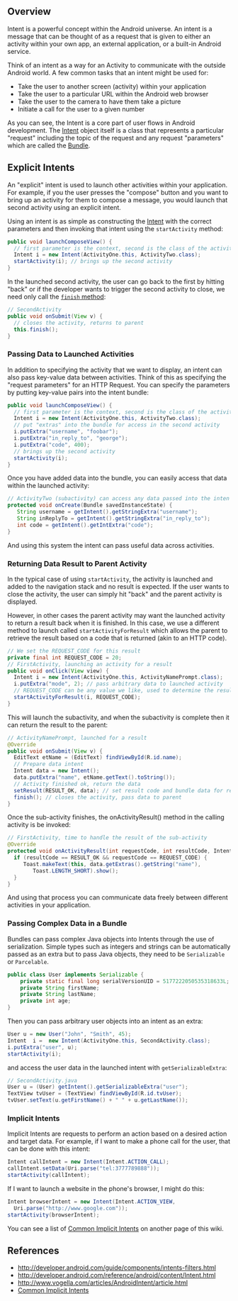 ## Overview

Intent is a powerful concept within the Android universe. An intent is a message that can be thought of as a request that is given to either an activity within your own app, an external application, or a built-in Android service.

Think of an intent as a way for an Activity to communicate with the outside Android world. A few common tasks that an intent might be used for:

 * Take the user to another screen (activity) within your application
 * Take the user to a particular URL within the Android web browser 
 * Take the user to the camera to have them take a picture
 * Initiate a call for the user to a given number

As you can see, the Intent is a core part of user flows in Android development. The [Intent](http://developer.android.com/reference/android/content/Intent.html) object itself is a class that represents a particular "request" including the topic of the request and any request "parameters" which are called the [Bundle](http://developer.android.com/reference/android/os/Bundle.html). 

## Explicit Intents

An "explicit" intent is used to launch other activities within your application. For example, if you the user presses the "compose" button and you want to bring up an activity for them to compose a message, you would launch that second activity using an explicit intent.

Using an intent is as simple as constructing the [Intent](http://developer.android.com/reference/android/content/Intent.html) with the correct parameters and then invoking that intent using the `startActivity` method:

```java
public void launchComposeView() {
  // first parameter is the context, second is the class of the activity to launch
  Intent i = new Intent(ActivityOne.this, ActivityTwo.class);
  startActivity(i); // brings up the second activity
}
```

In the launched second activity, the user can go back to the first by hitting "back" or if the developer wants to trigger the second activity to close, we need only call the [`finish` method](http://developer.android.com/reference/android/app/Activity.html#finish\(\)):

```java
// SecondActivity
public void onSubmit(View v) {
  // closes the activity, returns to parent
  this.finish(); 
}
```

### Passing Data to Launched Activities

In addition to specifying the activity that we want to display, an intent can also pass key-value data between activities. Think of this as specifying the "request parameters" for an HTTP Request. You can specify the parameters by putting key-value pairs into the intent bundle:

```java
public void launchComposeView() {
  // first parameter is the context, second is the class of the activity to launch
  Intent i = new Intent(ActivityOne.this, ActivityTwo.class);
  // put "extras" into the bundle for access in the second activity
  i.putExtra("username", "foobar"); 
  i.putExtra("in_reply_to", "george"); 
  i.putExtra("code", 400);
  // brings up the second activity
  startActivity(i); 
}
```

Once you have added data into the bundle, you can easily access that data within the launched activity:

```java
// ActivityTwo (subactivity) can access any data passed into the inten
protected void onCreate(Bundle savedInstanceState) {
   String username = getIntent().getStringExtra("username");
   String inReplyTo = getIntent().getStringExtra("in_reply_to");
   int code = getIntent().getIntExtra("code");
}
```

And using this system the intent can pass useful data across activities.

### Returning Data Result to Parent Activity

In the typical case of using `startActivity`, the activity is launched and added to the navigation stack and no result is expected. If the user wants to close the activity, the user can simply hit "back" and the parent activity is displayed. 

However, in other cases the parent activity may want the launched activity to return a result back when it is finished. In this case, we use a different method to launch called `startActivityForResult` which allows the parent to retrieve the result based on a code that is returned (akin to an HTTP code).

```java
// We set the REQUEST_CODE for this result
private final int REQUEST_CODE = 20;
// FirstActivity, launching an activity for a result
public void onClick(View view) {
  Intent i = new Intent(ActivityOne.this, ActivityNamePrompt.class);
  i.putExtra("mode", 2); // pass arbitrary data to launched activity
  // REQUEST_CODE can be any value we like, used to determine the result type later
  startActivityForResult(i, REQUEST_CODE);
}
```

This will launch the subactivity, and when the subactivity is complete then it can return the result to the parent:

```java
// ActivityNamePrompt, launched for a result
@Override
public void onSubmit(View v) {
  EditText etName = (EditText) findViewById(R.id.name);
  // Prepare data intent 
  Intent data = new Intent();
  data.putExtra("name", etName.getText().toString());
  // Activity finished ok, return the data
  setResult(RESULT_OK, data); // set result code and bundle data for response
  finish(); // closes the activity, pass data to parent
} 
```

Once the sub-activity finishes, the onActivityResult() method in the calling activity is be invoked:

```java
// FirstActivity, time to handle the result of the sub-activity
@Override
protected void onActivityResult(int requestCode, int resultCode, Intent data) {
  if (resultCode == RESULT_OK && requestCode == REQUEST_CODE) {
     Toast.makeText(this, data.getExtras().getString("name"),
        Toast.LENGTH_SHORT).show();
  }
} 
```

And using that process you can communicate data freely between different activities in your application.

### Passing Complex Data in a Bundle

Bundles can pass complex Java objects into Intents through the use of serialization. Simple types such as integers and strings can be automatically passed as an extra but to pass Java objects, they need to be `Serializable` or `Parcelable`. 

```java
public class User implements Serializable {
	private static final long serialVersionUID = 5177222050535318633L;
	private String firstName;
	private String lastName;
	private int age;
}
```

Then you can pass arbitrary user objects into an intent as an extra:

```java
User u = new User("John", "Smith", 45);
Intent  i =  new Intent(ActivityOne.this, SecondActivity.class);
i.putExtra("user", u);
startActivity(i);
```

and access the user data in the launched intent with `getSerializableExtra`:

```java
// SecondActivity.java
User u = (User) getIntent().getSerializableExtra("user");
TextView tvUser = (TextView) findViewById(R.id.tvUser);
tvUser.setText(u.getFirstName() + " " + u.getLastName());
```

### Implicit Intents

Implicit Intents are requests to perform an action based on a desired action and target data. For example, if I want to make a phone call for the user, that can be done with this intent:

```java
Intent callIntent = new Intent(Intent.ACTION_CALL);
callIntent.setData(Uri.parse("tel:3777789888"));
startActivity(callIntent);
```

If I want to launch a website in the phone's browser, I might do this:

```java
Intent browserIntent = new Intent(Intent.ACTION_VIEW, 
  Uri.parse("http://www.google.com"));
startActivity(browserIntent);
```

You can see a list of [Common Implicit Intents](https://github.com/thecodepath/android_guides/wiki/Common-Implicit-Intents) on another page of this wiki.

## References

 * <http://developer.android.com/guide/components/intents-filters.html>
 * <http://developer.android.com/reference/android/content/Intent.html>
 * <http://www.vogella.com/articles/AndroidIntent/article.html>
 * [Common Implicit Intents](https://github.com/thecodepath/android_guides/wiki/Common-Implicit-Intents)